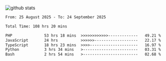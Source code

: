 
![github stats](https://github-readme-stats.vercel.app/api?username=realmahd1&show_icons=true&theme=codeSTACKr&hide_rank=true&count_private=true)

<!--START_SECTION:waka-->

```txt
From: 25 August 2025 - To: 24 September 2025

Total Time: 108 hrs 20 mins

PHP              53 hrs 18 mins  >>>>>>>>>>>>-------------   49.21 %
JavaScript       24 hrs          >>>>>>-------------------   22.17 %
TypeScript       18 hrs 23 mins  >>>>---------------------   16.97 %
Python           3 hrs 34 mins   >------------------------   03.31 %
Bash             2 hrs 54 mins   >------------------------   02.68 %
```

<!--END_SECTION:waka-->
